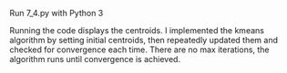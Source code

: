 Run 7_4.py with Python 3

Running the code displays the centroids.
I implemented the kmeans algorithm by setting initial centroids, then repeatedly updated them and checked for convergence each time. There are no max iterations, the algorithm runs until convergence is achieved.
